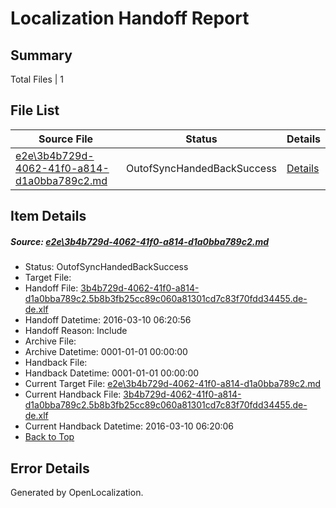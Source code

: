# <a name='report-top'></a> Localization Handoff Report

## Summary
 Total Files | 1

## File List
 Source File | Status | Details 
 ----------- | ------ | ------- 
 [e2e\3b4b729d-4062-41f0-a814-d1a0bba789c2.md](https://github.com/OpenLocalizationTest/oltest/blob/dd34a94cc5284ac3391b1a76d0d2bc4fc1379997/e2e/3b4b729d-4062-41f0-a814-d1a0bba789c2.md) | OutofSyncHandedBackSuccess | [Details](#f8083460330edd5411353aeae41ad791c5871caf1)

## Item Details
##### <a name='f8083460330edd5411353aeae41ad791c5871caf1'></a> Source: [e2e\3b4b729d-4062-41f0-a814-d1a0bba789c2.md](https://github.com/OpenLocalizationTest/oltest/blob/dd34a94cc5284ac3391b1a76d0d2bc4fc1379997/e2e/3b4b729d-4062-41f0-a814-d1a0bba789c2.md)
* Status: OutofSyncHandedBackSuccess
* Target File: 
* Handoff File: [3b4b729d-4062-41f0-a814-d1a0bba789c2.5b8b3fb25cc89c060a81301cd7c83f70fdd34455.de-de.xlf](https://github.com/OpenLocalizationTestOrg/olhandoff/blob/53f5576e46b289f5de9b5d29d65801a93275c8e1/ol-handoff/OpenLocalizationTestOrg/oltest.de-de/xinjiang/ht/3b4b729d-4062-41f0-a814-d1a0bba789c2.5b8b3fb25cc89c060a81301cd7c83f70fdd34455.de-de.xlf)
* Handoff Datetime: 2016-03-10 06:20:56
* Handoff Reason: Include
* Archive File: 
* Archive Datetime: 0001-01-01 00:00:00
* Handback File: 
* Handback Datetime: 0001-01-01 00:00:00
* Current Target File: [e2e\3b4b729d-4062-41f0-a814-d1a0bba789c2.md](https://github.com/OpenLocalizationTestOrg/oltest.de-de/blob/33f061424fc55c00856133477d1de43bd961b6dd/e2e/3b4b729d-4062-41f0-a814-d1a0bba789c2.md)
* Current Handback File: [3b4b729d-4062-41f0-a814-d1a0bba789c2.5b8b3fb25cc89c060a81301cd7c83f70fdd34455.de-de.xlf](https://github.com/OpenLocalizationTestOrg/olhandback/blob/5d2fd5485bc53cfa4b468df90c1885d5e8861609/ol-handback/OpenLocalizationTestOrg/oltest.de-de/xinjiang/ht/3b4b729d-4062-41f0-a814-d1a0bba789c2.5b8b3fb25cc89c060a81301cd7c83f70fdd34455.de-de.xlf)
* Current Handback Datetime: 2016-03-10 06:20:06
* [Back to Top](#report-top)


## Error Details

Generated by OpenLocalization.
